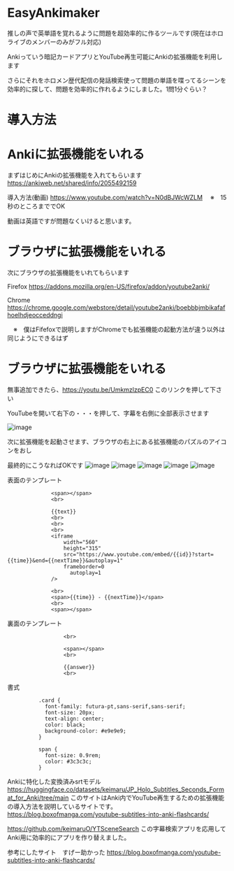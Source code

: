 # EasyAnkimaker

推しの声で英単語を覚れるように問題を超効率的に作るツールです(現在はホロライブのメンバーのみがフル対応)

Ankiっていう暗記カードアプリとYouTube再生可能にAnkiの拡張機能を利用します

さらにそれをホロメン歴代配信の発話検索使って問題の単語を喋ってるシーンを効率的に探して、問題を効率的に作れるようにしました。1問1分ぐらい？



# 導入方法
# Ankiに拡張機能をいれる

まずはじめにAnkiの拡張機能を入れてもらいます
https://ankiweb.net/shared/info/2055492159

導入方法(動画)
https://www.youtube.com/watch?v=N0dBJWcWZLM
　※　15秒のところまででOK
 
動画は英語ですが問題なくいけると思います。

# ブラウザに拡張機能をいれる

次にブラウザの拡張機能をいれてもらいます

Firefox https://addons.mozilla.org/en-US/firefox/addon/youtube2anki/

Chrome https://chrome.google.com/webstore/detail/youtube2anki/boebbbjmbikafafhoelhdjeocceddngi

　※　僕はFifefoxで説明しますがChromeでも拡張機能の起動方法が違う以外は同じようにできるはず

# ブラウザに拡張機能をいれる

無事追加できたら、https://youtu.be/UmkmzlzpEC0 このリンクを押して下さい



YouTubeを開いて右下の・・・を押して、字幕を右側に全部表示させます

![image](https://github.com/keimaruO/EasyAnkimaker/assets/91080250/6bbf9784-e402-45cf-8411-785711db41d9)

次に拡張機能を起動させます、ブラウザの右上にある拡張機能のパズルのアイコンをおし




最終的にこうなればOKです
![image](https://github.com/keimaruO/EasyAnkimaker/assets/91080250/597463e2-065d-4e16-8582-b716b465ce0b)
![image](https://github.com/keimaruO/EasyAnkimaker/assets/91080250/3f5f9da8-ab67-4aec-8f8b-fa6ccd439785)
![image](https://github.com/keimaruO/EasyAnkimaker/assets/91080250/24be1d1b-ed1d-4d90-b9e4-187c85753947)
![image](https://github.com/keimaruO/EasyAnkimaker/assets/91080250/8521b513-873f-4302-be0f-66deabe1e1b5)
![image](https://github.com/keimaruO/EasyAnkimaker/assets/91080250/db7d16ba-d779-4bc5-be14-798d8348d0d3)


表面のテンプレート

                  <span></span>
                  <br>

                  {{text}}
                  <br>
                  <br>
                  <br>
                  <iframe
                      width="560"
                      height="315"
                      src="https://www.youtube.com/embed/{{id}}?start={{time}}&end={{nextTime}}&autoplay=1"
                      frameborder=0
                        autoplay=1
                  />

                  <br>
                  <span>{{time}} - {{nextTime}}</span>
                  <br>
                  <span></span>


裏面のテンプレート

                      <br>

                      <span></span>
                      <br>

                      {{answer}}
                      <br>
                    

書式


              .card {
                font-family: futura-pt,sans-serif,sans-serif;
                font-size: 20px;
                text-align: center;
                color: black;
                background-color: #e9e9e9;
              }

              span {
                font-size: 0.9rem;
                color: #3c3c3c;
              }
            



Ankiに特化した変換済みsrtモデル https://huggingface.co/datasets/keimaru/JP_Holo_Subtitles_Seconds_Format_for_Anki/tree/main
このサイトはAnki内でYouTube再生するための拡張機能の導入方法を説明しているサイトです。
https://blog.boxofmanga.com/youtube-subtitles-into-anki-flashcards/



https://github.com/keimaruO/YTSceneSearch この字幕検索アプリを応用してAnki用に効率的にアプリを作り替えました。

参考にしたサイト　すげー助かった
https://blog.boxofmanga.com/youtube-subtitles-into-anki-flashcards/
